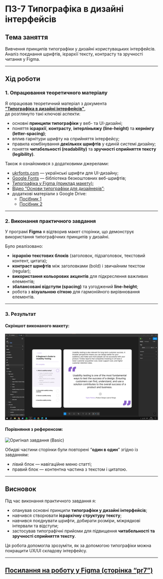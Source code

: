 # ПЗ-7 Типографіка в дизайні інтерфейсів

## Тема заняття  
Вивчення принципів типографіки у дизайні користувацьких інтерфейсів. Аналіз поєднання шрифтів, ієрархії тексту, контрасту та зручності читання у Figma.

---

## Хід роботи  

### 1. Опрацювання теоретичного матеріалу  
Я опрацював теоретичний матеріал з документа  
[**"Типографіка в дизайні інтерфейсів"**](https://docs.google.com/document/d/1IAKGCHHd1mB2Ecz_xdSHvbygmMeIOiWp-nQBAQz_JlY/edit?usp=sharing),  
де розглянуто такі ключові аспекти:

- основні **принципи типографіки** у веб- та UI-дизайні;  
- поняття **ієрархії**, **контрасту**, **інтерліньяжу (line-height)** та **кернінгу (letter-spacing)**;  
- вплив гарнітури шрифту на сприйняття інтерфейсу;  
- правила комбінування **декількох шрифтів** у єдиній системі дизайну;  
- поняття **читабельності (readability)** та **зручності сприйняття тексту (legibility)**.  

Також я ознайомився з додатковими джерелами:  
- [ukrfonts.com](https://ukrfonts.com/index.php?v=19&authuser=0) — українські шрифти для UI-дизайну;  
- [Google Fonts](https://fonts.google.com/?authuser=0) — бібліотека безкоштовних веб-шрифтів;  
- [Типографіка у Figma (приклад макету)](https://www.figma.com/file/NXddbPnsJQ5ADUwoGdMsKh/Типографія?type=design&node-id=0%3A1&t=c7PQdggvjT85QF4j-1&authuser=0);  
- [Відео “Основи типографіки для дизайнерів”](https://www.youtube.com/watch?v=EehK2JRDtnQ&authuser=0);  
- додаткові матеріали з Google Drive:  
  - [Посібник 1](https://drive.google.com/file/d/18S1lYmeAh4xGIovg44CwhSOCngpueTV0/view?usp=classroom_web&authuser=0)  
  - [Посібник 2](https://drive.google.com/file/d/1rb-lgdkOOBgXMam6sj8aNRELAr8vgixE/view?usp=drive_link)

---

### 2. Виконання практичного завдання  
У програмі **Figma** я відтворив макет сторінки, що демонструє використання типографічних принципів у дизайні.  

Було реалізовано:  
- **ієрархію текстових блоків** (заголовок, підзаголовок, текстовий контент, цитата);  
- **контраст шрифтів** між заголовками (bold) і звичайним текстом (regular);  
- **використання кольорових акцентів** для підкреслення важливих елементів;  
- **збалансовані відступи (spacing)** та узгоджений **line-height**;  
- робота з **візуальною сіткою** для гармонійного вирівнювання елементів.

---

### 3. Результат  

#### Скріншот виконаного макету:
![Типографіка у Figma – результат роботи](images/pr7_result.png)

#### Порівняння з референсом:
![Оригінал завдання (Basic)](images/pr7_reference.png)

Обидві частини сторінки були повторені “**один в один**” згідно із завданням:  
- лівий блок — навігаційне меню статті;  
- правий блок — контентна частина з текстом і цитатою.

---

## Висновок  
Під час виконання практичного завдання я:  
- опанував основні принципи **типографіки у дизайні інтерфейсів**;  
- навчився створювати **ієрархічну структуру тексту**;  
- навчився поєднувати шрифти, добирати розміри, міжрядкові інтервали та відступи;  
- застосував типографічні прийоми для підвищення **читабельності та зручності сприйняття тексту**.

Ця робота допомогла зрозуміти, як за допомогою типографіки можна покращити UX/UI складову інтерфейсу.

---

## [Посилання на роботу у Figma (сторінка “pr7”)](https://www.figma.com/design/XKeWMfdrukhDuCxJJBvJUd/pr5?m=auto&t=hxcYyG7aS07IdWQb-6)

